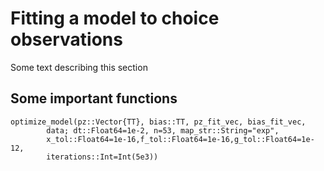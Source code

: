 # Fitting a model to choice observations

Some text describing this section
 
## Some important functions
 
```@docs
optimize_model(pz::Vector{TT}, bias::TT, pz_fit_vec, bias_fit_vec,
        data; dt::Float64=1e-2, n=53, map_str::String="exp",
        x_tol::Float64=1e-16,f_tol::Float64=1e-16,g_tol::Float64=1e-12,
        iterations::Int=Int(5e3))
```

